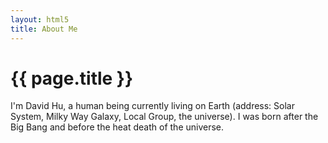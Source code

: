 ```yaml
---
layout: html5
title: About Me
---
```


# {{ page.title }}

I'm David Hu, a human being currently living on Earth (address: Solar System, Milky Way Galaxy, Local Group, the universe). I was born after the Big Bang and before the heat death of the universe.

